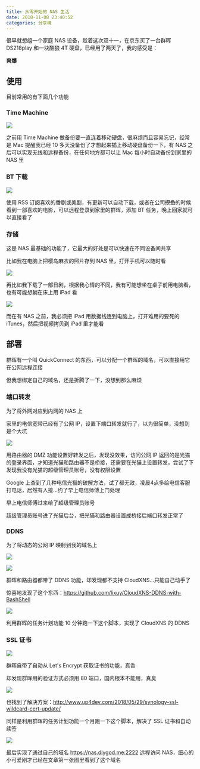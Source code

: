 ```yaml
---
title: 从零开始的 NAS 生活
date: 2018-11-08 23:40:52
categories: 分享境
---
```

很早就想组一个家庭 NAS 设备，趁着这次双十一，在京东买了一台群晖 DS218play 和一块酷狼 4T 硬盘，已经用了两天了，我的感受是：

**爽爆**<!--more-->

## 使用

目前常用的有下面几个功能

### Time Machine

![](https://diygod.me/images/nas1.jpg)

之前用 Time Machine 做备份要一直连着移动硬盘，很麻烦而且容易忘记，经常是 Mac 提醒我已经 10 多天没备份了才想起来插上移动硬盘备份一下，有 NAS 之后可以实现无线和远程备份，在任何地方都可以让 Mac 每小时自动备份到家里的 NAS 里

### BT 下载

![](https://diygod.me/images/nas2.jpg)

使用 RSS 订阅喜欢的番剧或美剧，有更新可以自动下载，或者在公司~~摸鱼~~的时候看到一部喜欢的电影，可以远程登录到家里的群晖，添加 BT 任务，晚上回家就可以直接看了

### 存储

这是 NAS 最基础的功能了，它最大的好处是可以快速在不同设备间共享

比如我在电脑上把樱岛麻衣的照片存到 NAS 里，打开手机可以随时看

![](https://diygod.me/images/nas3.jpg)

再比如我下载了一部日剧，根据我心情的不同，我有可能想坐在桌子前用电脑看，也有可能想躺在床上用 iPad 看

![](https://diygod.me/images/nas4.png)

而在有 NAS 之前，我必须把 iPad 用数据线连到电脑上，打开难用的要死的 iTunes，然后把视频拷贝到 iPad 里才能看

## 部署

群晖有一个叫 QuickConnect 的东西，可以分配一个群晖的域名，可以直接用它在公网远程连接

但我想绑定自己的域名，还是折腾了一下，没想到那么麻烦

### 端口转发

为了将外网对应到内网的 NAS 上

家里的电信宽带已经有了公网 IP，设置下端口转发就行了，以为很简单，没想到是个大坑

![](https://diygod.me/images/nas5.jpg)

用路由器的 DMZ 功能设置好转发之后，发现没效果，访问公网 IP 返回的是光猫的登录界面，才知道光猫和路由器不是桥接，还需要在光猫上设置转发，尝试了下发现我没有光猫的超级管理员账号，没有权限设置

Google 上查到了几种电信光猫的破解方法，试了都无效，凌晨4点多给电信客服打电话，居然有人接...约了早上电信师傅上门处理

早上电信师傅过来给了超级管理员账号

超级管理员账号进了光猫后台，把光猫和路由器设置成桥接后端口转发正常了

### DDNS

为了将动态的公网 IP 映射到我的域名上

![](https://diygod.me/images/nas6.jpg)

![](https://diygod.me/images/nas7.jpg)

群晖和路由器都带了 DDNS 功能，却发现都不支持 CloudXNS...只能自己动手了

惊喜地发现了这个东西：https://github.com/lixuy/CloudXNS-DDNS-with-BashShell

![](https://diygod.me/images/nas8.jpg)

利用群晖的任务计划功能 10 分钟跑一下这个脚本，实现了 CloudXNS 的 DDNS

### SSL 证书

![](https://diygod.me/images/nas9.jpg)

群晖自带了自动从 Let's Encrypt 获取证书的功能，真香

却发现群晖用的验证方式必须用 80 端口，国内根本不能用，真臭

![](https://diygod.me/images/nas10.jpg)

也找到了解决方案：http://www.up4dev.com/2018/05/29/synology-ssl-wildcard-cert-update/

同样是利用群晖的任务计划功能一个月跑一下这个脚本，解决了 SSL 证书和自动续签

![](https://diygod.me/images/nas11.jpg)

最后实现了通过自己的域名 https://nas.diygod.me:2222 远程访问 NAS，细心的小可爱刚才已经在文章第一张图里看到了这个域名